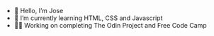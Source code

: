 - 👋 Hello, I’m Jose 
- 🌱 I’m currently learning HTML, CSS and Javascript         
-  🧑‍💻 Working on completing The Odin Project and Free Code Camp            
<!---                              
Jose-Flor/Jose-Flor is a ✨ special ✨ repository because its `README.md` (this file) appears on your GitHub profile.
You can click the Preview link to take a look at your changes.
--->
 
